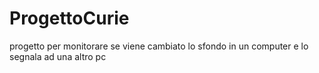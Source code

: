 # ProgettoCurie
progetto per monitorare se viene cambiato lo sfondo in un computer e lo segnala ad una altro pc
